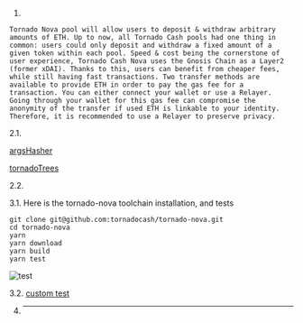 
1. 
```
Tornado Nova pool will allow users to deposit & withdraw arbitrary amounts of ETH. Up to now, all Tornado Cash pools had one thing in common: users could only deposit and withdraw a fixed amount of a given token within each pool. Speed & cost being the cornerstone of user experience, Tornado Cash Nova uses the Gnosis Chain as a Layer2 (former xDAI). Thanks to this, users can benefit from cheaper fees, while still having fast transactions. Two transfer methods are available to provide ETH in order to pay the gas fee for a transaction. You can either connect your wallet or use a Relayer. Going through your wallet for this gas fee can compromise the anonymity of the transfer if used ETH is linkable to your identity. Therefore, it is recommended to use a Relayer to preserve privacy.
```
2.1.

[argsHasher](https://github.com/tornadocash/tornado-trees/blob/master/circuits/TreeUpdateArgsHasher.circom)

[tornadoTrees](https://github.com/tornadocash/tornado-trees/blob/master/contracts/TornadoTrees.sol)

2.2.

3.1. Here is the tornado-nova toolchain installation, and tests

  ```
  git clone git@github.com:tornadocash/tornado-nova.git
  cd tornado-nova
  yarn
  yarn download
  yarn build
  yarn test
  ```

![test](https://github.com/alienflip/zku/blob/main/week_2/TornadoCash/tornado-terst.png)

3.2. [custom test](https://github.com/alienflip/zku/blob/main/week_2/TornadoCash/tornado-nova/test/custom.test.js)

4. ---
